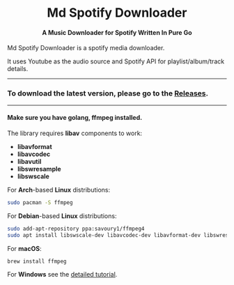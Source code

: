 <h1 align="center">Md Spotify Downloader</h1>
<h4 align="center">A Music Downloader for Spotify Written In Pure Go</h4>

Md Spotify Downloader is a spotify media downloader.

It uses Youtube as the audio source and Spotify API for playlist/album/track details.

--- 

### To download the latest version, please go to the [Releases](https://github.com/mdpe-ir/md_spotify_dl/releases).

--- 


#### Make sure you have golang, ffmpeg installed.

The library requires **libav** components to work:

- **libavformat**
- **libavcodec**
- **libavutil**
- **libswresample**
- **libswscale**

For **Arch**-based **Linux** distributions:

```bash
sudo pacman -S ffmpeg
```

For **Debian**-based **Linux** distributions:

```bash
sudo add-apt-repository ppa:savoury1/ffmpeg4
sudo apt install libswscale-dev libavcodec-dev libavformat-dev libswresample-dev libavutil-dev
```

For **macOS**:

```bash
brew install ffmpeg
```

For **Windows** see the [detailed tutorial](https://windowsloop.com/install-ffmpeg-windows-10/).

